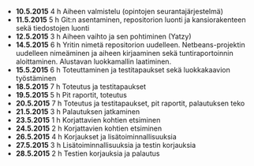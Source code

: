 * **10.5.2015** 4 h Aiheen valmistelu (opintojen seurantajärjestelmä)
* **11.5.2015** 5 h Git:n asentaminen, repositorion luonti ja kansiorakenteen sekä tiedostojen luonti
* **12.5.2015** 3 h Aiheen vaihto ja sen pohtiminen (Yatzy)
* **14.5.2015** 6 h Yritin nimetä repositorion uudelleen. Netbeans-projektin uudelleen nimeäminen ja aiheen kirjaaminen sekä tuntiraportoinnin aloittaminen. Alustavan luokkamallin laatiminen.
* **15.5.2015** 6 h Toteuttaminen ja testitapaukset sekä luokkakaavion työstäminen
* **18.5.2015** 7 h Toteutus ja testitapaukset
* **19.5.2015** 5 h Pit raportit, toteutus
* **20.5.2015** 7 h Toteutus ja testitapaukset, pit raportit, palautuksen teko
* **21.5.2015** 3 h Palautuksen jatkaminen
* **23.5.2015** 1 h Korjattavien kohtien etsiminen
* **24.5.2015** 2 h Korjattavien kohtien etsiminen
* **26.5.2015** 4 h Korjaukset ja lisätoiminnallisuuksia
* **27.5.2015** 3 h Lisätoiminnallisuuksia ja testin korjauksia
* **28.5.2015** 2 h Testien korjauksia ja palautus
